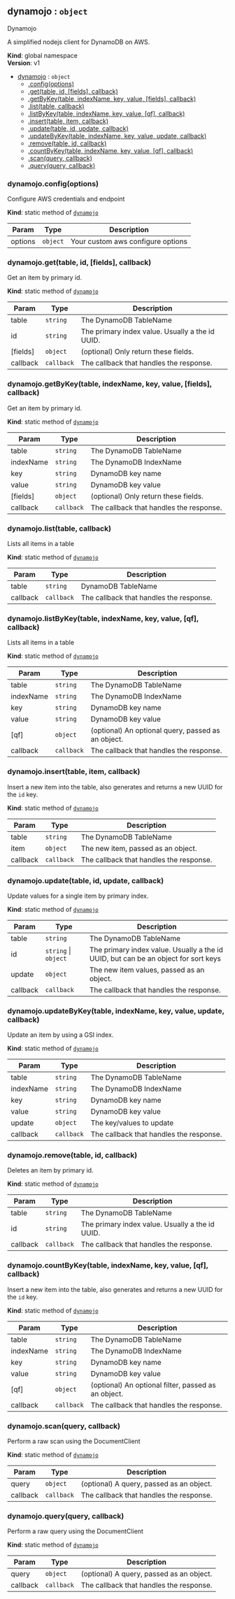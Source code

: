 <a name="dynamojo"></a>

## dynamojo : <code>object</code>
Dynamojo

A simplified nodejs client for DynamoDB on AWS.

**Kind**: global namespace  
**Version**: v1  

* [dynamojo](#dynamojo) : <code>object</code>
    * [.config(options)](#dynamojo.config)
    * [.get(table, id, [fields], callback)](#dynamojo.get)
    * [.getByKey(table, indexName, key, value, [fields], callback)](#dynamojo.getByKey)
    * [.list(table, callback)](#dynamojo.list)
    * [.listByKey(table, indexName, key, value, [qf], callback)](#dynamojo.listByKey)
    * [.insert(table, item, callback)](#dynamojo.insert)
    * [.update(table, id, update, callback)](#dynamojo.update)
    * [.updateByKey(table, indexName, key, value, update, callback)](#dynamojo.updateByKey)
    * [.remove(table, id, callback)](#dynamojo.remove)
    * [.countByKey(table, indexName, key, value, [qf], callback)](#dynamojo.countByKey)
    * [.scan(query, callback)](#dynamojo.scan)
    * [.query(query, callback)](#dynamojo.query)

<a name="dynamojo.config"></a>

### dynamojo.config(options)
Configure AWS credentials and endpoint

**Kind**: static method of [<code>dynamojo</code>](#dynamojo)  

| Param | Type | Description |
| --- | --- | --- |
| options | <code>object</code> | Your custom aws configure options |

<a name="dynamojo.get"></a>

### dynamojo.get(table, id, [fields], callback)
Get an item by primary id.

**Kind**: static method of [<code>dynamojo</code>](#dynamojo)  

| Param | Type | Description |
| --- | --- | --- |
| table | <code>string</code> | The DynamoDB TableName |
| id | <code>string</code> | The primary index value. Usually a the id UUID. |
| [fields] | <code>object</code> | (optional) Only return these fields. |
| callback | <code>callback</code> | The callback that handles the response. |

<a name="dynamojo.getByKey"></a>

### dynamojo.getByKey(table, indexName, key, value, [fields], callback)
Get an item by primary id.

**Kind**: static method of [<code>dynamojo</code>](#dynamojo)  

| Param | Type | Description |
| --- | --- | --- |
| table | <code>string</code> | The DynamoDB TableName |
| indexName | <code>string</code> | The DynamoDB IndexName |
| key | <code>string</code> | DynamoDB key name |
| value | <code>string</code> | DynamoDB key value |
| [fields] | <code>object</code> | (optional) Only return these fields. |
| callback | <code>callback</code> | The callback that handles the response. |

<a name="dynamojo.list"></a>

### dynamojo.list(table, callback)
Lists all items in a table

**Kind**: static method of [<code>dynamojo</code>](#dynamojo)  

| Param | Type | Description |
| --- | --- | --- |
| table | <code>string</code> | DynamoDB TableName |
| callback | <code>callback</code> | The callback that handles the response. |

<a name="dynamojo.listByKey"></a>

### dynamojo.listByKey(table, indexName, key, value, [qf], callback)
Lists all items in a table

**Kind**: static method of [<code>dynamojo</code>](#dynamojo)  

| Param | Type | Description |
| --- | --- | --- |
| table | <code>string</code> | The DynamoDB TableName |
| indexName | <code>string</code> | The DynamoDB IndexName |
| key | <code>string</code> | DynamoDB key name |
| value | <code>string</code> | DynamoDB key value |
| [qf] | <code>object</code> | (optional) An optional query, passed as an object. |
| callback | <code>callback</code> | The callback that handles the response. |

<a name="dynamojo.insert"></a>

### dynamojo.insert(table, item, callback)
Insert a new item into the table, also generates and returns a new UUID for the `id` key.

**Kind**: static method of [<code>dynamojo</code>](#dynamojo)  

| Param | Type | Description |
| --- | --- | --- |
| table | <code>string</code> | The DynamoDB TableName |
| item | <code>object</code> | The new item, passed as an object. |
| callback | <code>callback</code> | The callback that handles the response. |

<a name="dynamojo.update"></a>

### dynamojo.update(table, id, update, callback)
Update values for a single item by primary index.

**Kind**: static method of [<code>dynamojo</code>](#dynamojo)  

| Param | Type | Description |
| --- | --- | --- |
| table | <code>string</code> | The DynamoDB TableName |
| id | <code>string</code> \| <code>object</code> | The primary index value. Usually a the id UUID, but can be an object for sort keys |
| update | <code>object</code> | The new item values, passed as an object. |
| callback | <code>callback</code> | The callback that handles the response. |

<a name="dynamojo.updateByKey"></a>

### dynamojo.updateByKey(table, indexName, key, value, update, callback)
Update an item by using a GSI index.

**Kind**: static method of [<code>dynamojo</code>](#dynamojo)  

| Param | Type | Description |
| --- | --- | --- |
| table | <code>string</code> | The DynamoDB TableName |
| indexName | <code>string</code> | The DynamoDB IndexName |
| key | <code>string</code> | DynamoDB key name |
| value | <code>string</code> | DynamoDB key value |
| update | <code>object</code> | The key/values to update |
| callback | <code>callback</code> | The callback that handles the response. |

<a name="dynamojo.remove"></a>

### dynamojo.remove(table, id, callback)
Deletes an item by primary id.

**Kind**: static method of [<code>dynamojo</code>](#dynamojo)  

| Param | Type | Description |
| --- | --- | --- |
| table | <code>string</code> | The DynamoDB TableName |
| id | <code>string</code> | The primary index value. Usually a the id UUID. |
| callback | <code>callback</code> | The callback that handles the response. |

<a name="dynamojo.countByKey"></a>

### dynamojo.countByKey(table, indexName, key, value, [qf], callback)
Insert a new item into the table, also generates and returns a new UUID for the `id` key.

**Kind**: static method of [<code>dynamojo</code>](#dynamojo)  

| Param | Type | Description |
| --- | --- | --- |
| table | <code>string</code> | The DynamoDB TableName |
| indexName | <code>string</code> | The DynamoDB IndexName |
| key | <code>string</code> | DynamoDB key name |
| value | <code>string</code> | DynamoDB key value |
| [qf] | <code>object</code> | (optional) An optional filter, passed as an object. |
| callback | <code>callback</code> | The callback that handles the response. |

<a name="dynamojo.scan"></a>

### dynamojo.scan(query, callback)
Perform a raw scan using the DocumentClient

**Kind**: static method of [<code>dynamojo</code>](#dynamojo)  

| Param | Type | Description |
| --- | --- | --- |
| query | <code>object</code> | (optional) A query, passed as an object. |
| callback | <code>callback</code> | The callback that handles the response. |

<a name="dynamojo.query"></a>

### dynamojo.query(query, callback)
Perform a raw query using the DocumentClient

**Kind**: static method of [<code>dynamojo</code>](#dynamojo)  

| Param | Type | Description |
| --- | --- | --- |
| query | <code>object</code> | (optional) A query, passed as an object. |
| callback | <code>callback</code> | The callback that handles the response. |

